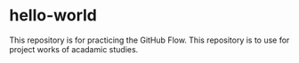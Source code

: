 # hello-world
This repository is for practicing the GitHub Flow.
This repository is to use for project works of acadamic studies.
